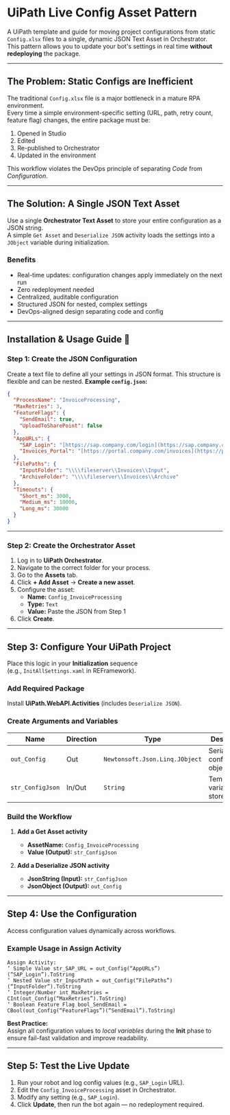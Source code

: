 # UiPath Live Config Asset Pattern

A UiPath template and guide for moving project configurations from static `Config.xlsx` files to a single, dynamic JSON Text Asset in Orchestrator.  
This pattern allows you to update your bot's settings in real time **without redeploying** the package.

---

## The Problem: Static Configs are Inefficient

The traditional `Config.xlsx` file is a major bottleneck in a mature RPA environment.  
Every time a simple environment-specific setting (URL, path, retry count, feature flag) changes, the entire package must be:
1. Opened in Studio  
2. Edited  
3. Re-published to Orchestrator  
4. Updated in the environment  

This workflow violates the DevOps principle of separating *Code* from *Configuration*.

---

## The Solution: A Single JSON Text Asset

Use a single **Orchestrator Text Asset** to store your entire configuration as a JSON string.  
A simple `Get Asset` and `Deserialize JSON` activity loads the settings into a `JObject` variable during initialization.

### Benefits

- Real-time updates: configuration changes apply immediately on the next run  
- Zero redeployment needed  
- Centralized, auditable configuration  
- Structured JSON for nested, complex settings  
- DevOps-aligned design separating code and config

---

## Installation & Usage Guide 🚀

### Step 1: Create the JSON Configuration

Create a text file to define all your settings in JSON format. This structure is flexible and can be nested.
**Example `config.json`:**
```json
{
  "ProcessName": "InvoiceProcessing",
  "MaxRetries": 3,
  "FeatureFlags": {
    "SendEmail": true,
    "UploadToSharePoint": false
  },
  "AppURLs": {
    "SAP_Login": "[https://sap.company.com/login](https://sap.company.com/login)",
    "Invoices_Portal": "[https://portal.company.com/invoices](https://portal.company.com/invoices)"
  },
  "FilePaths": {
    "InputFolder": "\\\\fileserver\\Invoices\\Input",
    "ArchiveFolder": "\\\\fileserver\\Invoices\\Archive"
  },
  "Timeouts": {
    "Short_ms": 3000,
    "Medium_ms": 10000,
    "Long_ms": 30000
  }
}
```


---

### Step 2: Create the Orchestrator Asset

1. Log in to **UiPath Orchestrator**.  
2. Navigate to the correct folder for your process.  
3. Go to the **Assets** tab.  
4. Click **+ Add Asset** → **Create a new asset**.  
5. Configure the asset:
   - **Name:** `Config_InvoiceProcessing`
   - **Type:** `Text`
   - **Value:** Paste the JSON from Step 1  
6. Click **Create**.

---

## Step 3: Configure Your UiPath Project

Place this logic in your **Initialization** sequence  
(e.g., `InitAllSettings.xaml` in REFramework).

### Add Required Package
Install **UiPath.WebAPI.Activities** (includes `Deserialize JSON`).

### Create Arguments and Variables

| Name             | Direction | Type                              | Description                         |
|------------------|------------|------------------------------------|-------------------------------------|
| `out_Config`     | Out        | `Newtonsoft.Json.Linq.JObject`     | Serialized configuration object     |
| `str_ConfigJson` | In/Out     | `String`                           | Temporary variable to store JSON    |


### Build the Workflow

1. **Add a Get Asset activity**
   - **AssetName:** `Config_InvoiceProcessing`
   - **Value (Output):** `str_ConfigJson`

2. **Add a Deserialize JSON activity**
   - **JsonString (Input):** `str_ConfigJson`
   - **JsonObject (Output):** `out_Config`

---

## Step 4: Use the Configuration

Access configuration values dynamically across workflows.

### Example Usage in Assign Activity

```
Assign Activity:
’ Simple Value str_SAP_URL = out_Config(“AppURLs”)(“SAP_Login”).ToString
’ Nested Value str_InputPath = out_Config(“FilePaths”)(“InputFolder”).ToString
’ Integer/Number int_MaxRetries = CInt(out_Config(“MaxRetries”).ToString)
’ Boolean Feature Flag bool_SendEmail = CBool(out_Config(“FeatureFlags”)(“SendEmail”).ToString)

```

**Best Practice:**  
Assign all configuration values to *local variables* during the **Init** phase to ensure fail-fast validation and improve readability.

---

## Step 5: Test the Live Update

1. Run your robot and log config values (e.g., `SAP_Login` URL).  
2. Edit the `Config_InvoiceProcessing` asset in Orchestrator.  
3. Modify any setting (e.g., `SAP_Login`).  
4. Click **Update**, then run the bot again — no redeployment required.

